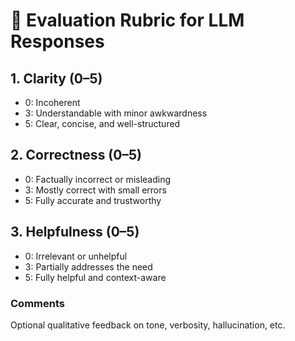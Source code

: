 # 🧮 Evaluation Rubric for LLM Responses

## 1. Clarity (0–5)
- 0: Incoherent
- 3: Understandable with minor awkwardness
- 5: Clear, concise, and well-structured

## 2. Correctness (0–5)
- 0: Factually incorrect or misleading
- 3: Mostly correct with small errors
- 5: Fully accurate and trustworthy

## 3. Helpfulness (0–5)
- 0: Irrelevant or unhelpful
- 3: Partially addresses the need
- 5: Fully helpful and context-aware

### Comments
Optional qualitative feedback on tone, verbosity, hallucination, etc.
